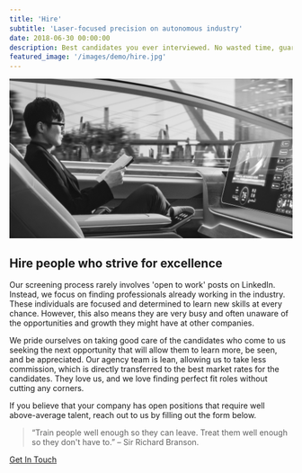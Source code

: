 ```yaml
---
title: 'Hire'
subtitle: 'Laser-focused precision on autonomous industry'
date: 2018-06-30 00:00:00
description: Best candidates you ever interviewed. No wasted time, guaranteed.
featured_image: '/images/demo/hire.jpg'
---
```


![](/images/demo/hire-2.jpg)

## Hire people who strive for excellence 

Our screening process rarely involves 'open to work' posts on LinkedIn. Instead, we focus on finding professionals already working in the industry. These individuals are focused and determined to learn new skills at every chance. However, this also means they are very busy and often unaware of the opportunities and growth they might have at other companies. 


We pride ourselves on taking good care of the candidates who come to us seeking the next opportunity that will allow them to learn more, be seen, and be appreciated. Our agency team is lean, allowing us to take less commission, which is directly transferred to the best market rates for the candidates. They love us, and we love finding perfect fit roles without cutting any corners. 


If you believe that your company has open positions that require well above-average talent, reach out to us by filling out the form below. 


> “Train people well enough so they can leave. Treat them well enough so they don't have to.” 
– Sir Richard Branson. 

<a href="https://jekyllthemes.io/theme/personal-website-jekyll-theme" class="button button--large">Get In Touch</a>
